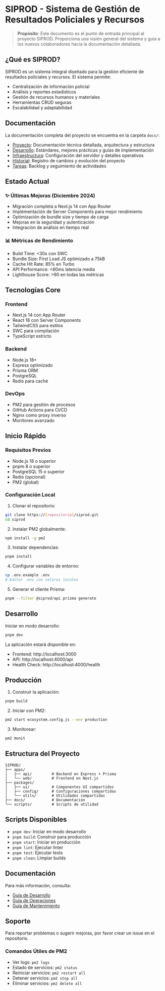 # SIPROD - Sistema de Gestión de Resultados Policiales y Recursos

> **Propósito**: Este documento es el punto de entrada principal al proyecto SIPROD. Proporciona una visión general del sistema y guía a los nuevos colaboradores hacia la documentación detallada.

## ¿Qué es SIPROD?

SIPROD es un sistema integral diseñado para la gestión eficiente de resultados policiales y recursos. El sistema permite:

- Centralización de información policial
- Análisis y reportes estadísticos
- Gestión de recursos humanos y materiales
- Herramientas CRUD seguras
- Escalabilidad y adaptabilidad

## Documentación

La documentación completa del proyecto se encuentra en la carpeta `docs/`:

- [Proyecto](docs/PROYECTO.md): Documentación técnica detallada, arquitectura y estructura
- [Desarrollo](docs/DESARROLLO.md): Estándares, mejores prácticas y guías de implementación
- [Infraestructura](docs/INFRAESTRUCTURA.md): Configuración del servidor y detalles operativos
- [Historial](docs/HISTORIAL.md): Registro de cambios y evolución del proyecto
- [Tareas](docs/TAREAS.md): Backlog y seguimiento de actividades

## Estado Actual

### ✨ Últimas Mejoras (Diciembre 2024)
- Migración completa a Next.js 14 con App Router
- Implementación de Server Components para mejor rendimiento
- Optimización de bundle size y tiempo de carga
- Mejoras en la seguridad y autenticación
- Integración de análisis en tiempo real

### 📊 Métricas de Rendimiento
- Build Time: <30s con SWC
- Bundle Size: First Load JS optimizado a 75kB
- Cache Hit Rate: 85% en Turbo
- API Performance: <80ms latencia media
- Lighthouse Score: >90 en todas las métricas

## Tecnologías Core

### Frontend
- Next.js 14 con App Router
- React 18 con Server Components
- TailwindCSS para estilos
- SWC para compilación
- TypeScript estricto

### Backend
- Node.js 18+
- Express optimizado
- Prisma ORM
- PostgreSQL
- Redis para caché

### DevOps
- PM2 para gestión de procesos
- GitHub Actions para CI/CD
- Nginx como proxy inverso
- Monitoreo avanzado

## Inicio Rápido

### Requisitos Previos
- Node.js 18 o superior
- pnpm 8 o superior
- PostgreSQL 15 o superior
- Redis (opcional)
- PM2 (global)

### Configuración Local

1. Clonar el repositorio:
```bash
git clone https://[repositorio]/siprod.git
cd siprod
```

2. Instalar PM2 globalmente:
```bash
npm install -g pm2
```

3. Instalar dependencias:
```bash
pnpm install
```

4. Configurar variables de entorno:
```bash
cp .env.example .env
# Editar .env con valores locales
```

5. Generar el cliente Prisma:
```bash
pnpm --filter @siprod/api prisma generate
```

## Desarrollo

Iniciar en modo desarrollo:
```bash
pnpm dev
```

La aplicación estará disponible en:
- Frontend: http://localhost:3000
- API: http://localhost:4000/api
- Health Check: http://localhost:4000/health

## Producción

1. Construir la aplicación:
```bash
pnpm build
```

2. Iniciar con PM2:
```bash
pm2 start ecosystem.config.js --env production
```

3. Monitorear:
```bash
pm2 monit
```

## Estructura del Proyecto
```
SIPROD/
├── apps/
│   ├── api/         # Backend en Express + Prisma
│   └── web/         # Frontend en Next.js
├── packages/
│   ├── ui/          # Componentes UI compartidos
│   ├── config/      # Configuraciones compartidas
│   └── utils/       # Utilidades compartidas
├── docs/            # Documentación
└── scripts/         # Scripts de utilidad
```

## Scripts Disponibles

- `pnpm dev`: Iniciar en modo desarrollo
- `pnpm build`: Construir para producción
- `pnpm start`: Iniciar en producción
- `pnpm lint`: Ejecutar linter
- `pnpm test`: Ejecutar tests
- `pnpm clean`: Limpiar builds

## Documentación

Para más información, consulta:
- [Guía de Desarrollo](docs/DESARROLLO.md)
- [Guía de Operaciones](docs/OPERACIONES.md)
- [Guía de Mantenimiento](docs/MANTENIMIENTO.md)

## Soporte

Para reportar problemas o sugerir mejoras, por favor crear un issue en el repositorio.

### Comandos Útiles de PM2

- Ver logs: `pm2 logs`
- Estado de servicios: `pm2 status`
- Reiniciar servicios: `pm2 restart all`
- Detener servicios: `pm2 stop all`
- Eliminar servicios: `pm2 delete all`
